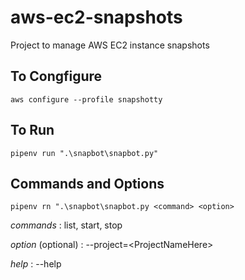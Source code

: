 # aws-ec2-snapshots

Project to manage AWS EC2 instance snapshots


## To Congfigure

`aws configure --profile snapshotty`


## To Run

`pipenv run ".\snapbot\snapbot.py"`

## Commands and Options

`pipenv rn ".\snapbot\snapbot.py <command> <option>`

*commands* : list, start, stop

*option* (optional) : --project=\<ProjectNameHere\>

*help* : --help